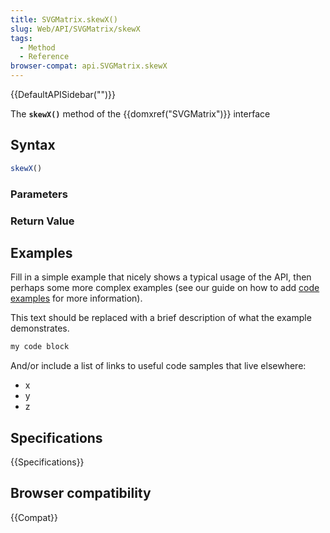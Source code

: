 ```yaml
---
title: SVGMatrix.skewX()
slug: Web/API/SVGMatrix/skewX
tags:
  - Method
  - Reference
browser-compat: api.SVGMatrix.skewX
---
```

{{DefaultAPISidebar("")}}

The **`skewX()`** method of the {{domxref("SVGMatrix")}} interface 

## Syntax

```js
skewX()
```

### Parameters



### Return Value



## Examples

Fill in a simple example that nicely shows a typical usage of the API, then perhaps some more complex examples (see our guide on how to add [code examples](/en-US/docs/MDN/Contribute/Structures/Code_examples) for more information).

This text should be replaced with a brief description of what the example demonstrates.

```js
my code block
```

And/or include a list of links to useful code samples that live elsewhere:

*   x
*   y
*   z

## Specifications

{{Specifications}}

## Browser compatibility

{{Compat}}

